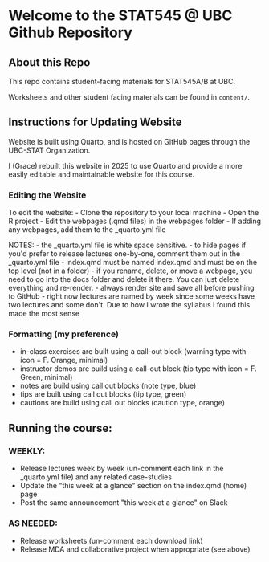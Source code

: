 # Welcome to the STAT545 \@ UBC Github Repository

## About this Repo

This repo contains student-facing materials for STAT545A/B at UBC.

Worksheets and other student facing materials can be found in
`content/`.

## Instructions for Updating Website

Website is built using Quarto, and is hosted on GitHub pages through the
UBC-STAT Organization.

I (Grace) rebuilt this website in 2025 to use Quarto and provide a more
easily editable and maintainable website for this course.

### Editing the Website

To edit the website: - Clone the repository to your local machine - Open
the R project - Edit the webpages (.qmd files) in the webpages folder -
If adding any webpages, add them to the \_quarto.yml file

NOTES: - the \_quarto.yml file is white space sensitive. - to hide pages
if you'd prefer to release lectures one-by-one, comment them out in the
\_quarto.yml file - index.qmd must be named index.qmd and must be on the
top level (not in a folder) - if you rename, delete, or move a webpage,
you need to go into the docs folder and delete it there. You can just
delete everything and re-render. - always render site and save all
before pushing to GitHub - right now lectures are named by week since
some weeks have two lectures and some don't. Due to how I wrote the
syllabus I found this made the most sense

### Formatting (my preference)

-   in-class exercises are built using a call-out block (warning type
    with icon = F. Orange, minimal)
-   instructor demos are build using a call-out block (tip type with
    icon = F. Green, minimal)
-   notes are build using call out blocks (note type, blue)
-   tips are built using call out blocks (tip type, green)
-   cautions are build using call out blocks (caution type, orange)

## Running the course:

### WEEKLY:

-   Release lectures week by week (un-comment each link in the
    \_quarto.yml file) and any related case-studies
-   Update the "this week at a glance" section on the index.qmd (home)
    page
-   Post the same announcement "this week at a glance" on Slack

### AS NEEDED:

-   Release worksheets (un-comment each download link)
-   Release MDA and collaborative project when appropriate (see above)
